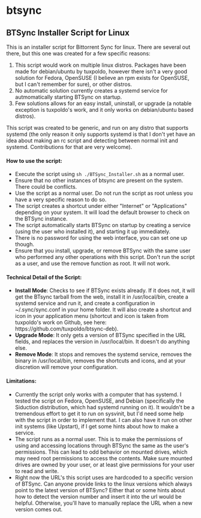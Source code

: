 btsync
======

<h2><b>BTSync Installer Script for Linux</b></h2>

This is an installer script for Bittorrent Sync for linux. There are several out there, but this one was created for a few specific reasons:<br>

<ol>
<li>This script would work on multiple linux distros. Packages have been made for debian/ubuntu by tuxpoldo, however there isn't a very good solution for Fedora, OpenSUSE (I believe an rpm exists for OpenSUSE, but I can't remember for sure), or other distros.</li>
<li>No automatic solution currently creates a systemd service for autmomatically starting BTSync on startup.</li>
<li>Few solutions allows for an easy install, uninstall, or upgrade (a notable exception is tuxpoldo's work, and it only works on debian/ubuntu based distros).</li>
</ol>

This script was created to be generic, and run on any distro that supports systemd (the only reason it only supports systemd is that I don't yet have an idea about making an rc script and detecting between normal init and systemd. Contributions for that are very welcome).

<h4><b>How to use the script:</b></h4>

<ul>
<li>Execute the script using <code>sh ./BTSync_Installer.sh</code> as a normal user.</li>
<li>Ensure that no other instances of btsync are present on the system. There could be conflicts.</li>
<li>Use the script as a normal user. Do not run the script as root unless you have a very specific reason to do so.</li>
<li>The script creates a shortcut under either "Internet" or "Applications" depending on your system. It will load the default browser to check on the BTSync instance. </li>
<li>The script automatically starts BTSync on startup by creating a service (using the user who installed it), and starting it up immediately.</li>
<li>There is no password for using the web interface, you can set one up though.</li>
<li>Ensure that you install, upgrade, or remove BTSync with the same user who performed any other operations with this script. Don't run the script as a user, and use the remove function as root. It will not work.</li>
</ul>

<h4><b>Technical Detail of the Script:</b></h4>

<ul>
<li><b>Install Mode</b>: Checks to see if BTSync exists already. If it does not, it will get the BTsync tarball from the web, install it in /usr/local/bin, create a systemd service and run it, and create a configuration in ~/.sync/sync.conf in your home folder. It will also create a shortcut and icon in your application menu (shortcut and icon is taken from tuxpoldo's work on Github, see here: <a>https://github.com/tuxpoldo/btsync-deb</a>).</li>
<li><b>Upgrade Mode</b>: It only gets a version of BTSync specified in the URL fields, and replaces the version in /usr/local/bin. It doesn't do anything else.</li>
<li><b>Remove Mode</b>: It stops and removes the systemd service, removes the binary in /usr/local/bin, removes the shortcuts and icons, and at your discretion will remove your configuration.</li>
</ul>

<h4><b>Limitations:</b></h4>

<ul>
<li>Currently the script only works with a computer that has systemd. I tested the script on Fedora, OpenSUSE, and Debian (specifically the Siduction distribution, which had systemd running on it). It wouldn't be a tremendous effort to get it to run on sysvinit, but I'd need some help with the script in order to implement that. I can also have it run on other init systems (like Upstart), if I get some hints about how to make a service.</li>
<li>The script runs as a normal user. This is to make the permissions of using and accessing locations through BTSync the same as the user's permissions. This can lead to odd behavior on mounted drives, which may need root permissions to access the contents. Make sure mounted drives are owned by your user, or at least give permissions for your user to read and write.</li>
<li>Right now the URL's this script uses are hardcoded to a specific version of BTSync. Can anyone provide links to the linux versions which always point to the latest version of BTSync? Either that or some hints about how to detect the version number and insert it into the url would be helpful. Otherwise, you'll have to manually replace the URL when a new version comes out.</li>

